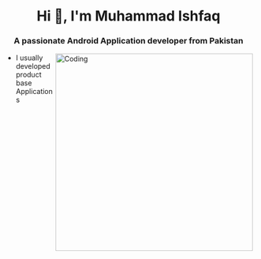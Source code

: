 <h1 align="center">Hi 👋, I'm Muhammad Ishfaq</h1>
<h3 align="center">A passionate Android Application developer from Pakistan</h3>

<img align="right" alt="Coding" width="400" src="[https://cdn.dribbble.com/users/116207...](https://img.freepik.com/free-photo/abstract-grunge-decorative-relief-navy-blue-stucco-wall-texture-wide-angle-rough-colored-background_1258-28311.jpg?q=10&h=200)"/>

- I usually developed product base Applications 
